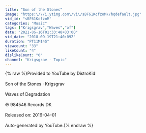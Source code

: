 ```yaml
---
title: "Son of the Stones"
image: "https:\/\/i.ytimg.com\/vi\/sBF61KcfzoM\/hqdefault.jpg"
vid_id: "sBF61KcfzoM"
categories: "Music"
tags: ["Krigsgrav","Waves","of"]
date: "2021-06-16T01:33:48+03:00"
vid_date: "2018-09-19T21:40:09Z"
duration: "PT11M14S"
viewcount: "33"
likeCount: "4"
dislikeCount: "0"
channel: "Krigsgrav - Topic"
---
```

{% raw %}Provided to YouTube by DistroKid<br /><br />Son of the Stones · Krigsgrav<br /><br />Waves of Degradation<br /><br />℗ 984546 Records DK<br /><br />Released on: 2016-04-01<br /><br />Auto-generated by YouTube.{% endraw %}
